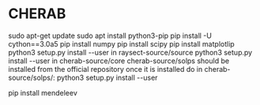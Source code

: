 # CHERAB
sudo apt-get update
sudo apt install python3-pip
pip install -U cython==3.0a5
pip install numpy
pip install scipy
pip install matplotlip
python3 setup.py install --user in raysect-source/source
python3 setup.py install --user in cherab-source/core
cherab-source/solps should be installed from the official repository
once it is installed do in cherab-source/solps/:
python3 setup.py install --user

pip install mendeleev
